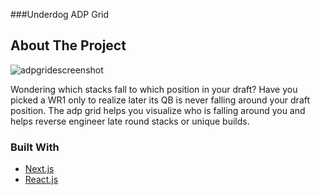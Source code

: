 <!-- ABOUT THE PROJECT -->
###Underdog ADP Grid 

## About The Project

![adpgridescreenshot](https://user-images.githubusercontent.com/32400645/147144553-c5a6c313-a64c-42a7-aa90-ccdb77c78aa6.png)

Wondering which stacks fall to which position in your draft? Have you picked a WR1 only to realize later its QB is never falling around your draft position. The adp grid helps you visualize who is falling around you and helps reverse engineer late round stacks or unique builds.


### Built With

* [Next.js](https://nextjs.org/)
* [React.js](https://reactjs.org/)
